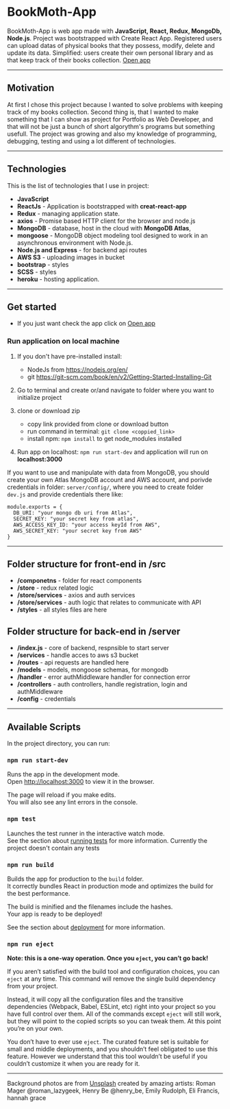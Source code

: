 # BookMoth-App
BookMoth-App is web app made with **JavaScript, React, Redux, MongoDb, Node.js**. Project was bootstrapped with Create React App. Registered users can upload datas of physical books that they possess, modify, delete and update its data. Simplified: users create their own personal library and as that keep track of their books collection. [Open app](https://bookmoth-react.herokuapp.com/)

___

## Motivation
At first I chose this project because I wanted to solve problems with keeping track of my books collection. Second thing is, that I wanted to make something that I can show as project for Portfolio as Web Developer, and that  will not be just a bunch of short algorythm's programs but something usefull. The project was growing and also my knowledge of programming, debugging, testing and using a lot different of technologies.

___

## Technologies
This is the list of technologies that I use in project:

* **JavaScript**
* **ReactJs** - Application is bootstrapped with **creat-react-app**
* **Redux** - managing application state.
* **axios** - Promise based HTTP client for the browser and node.js
* **MongoDB** - database, host in the cloud with **MongoDB Atlas**,
* **mongoose** - MongoDB object modeling tool designed to work in an asynchronous environment with Node.js.
* **Node.js and Express** - for backend api routes
* **AWS S3** - uploading images in bucket
* **bootstrap** - styles
* **SCSS** - styles
* **heroku** - hosting application.

___

## Get started

* If you just want check the app click on [Open app](https://bookmoth-react.herokuapp.com/)

### Run application on local machine

1. If you don't have pre-installed install:

      - NodeJs from https://nodejs.org/en/
      - git https://git-scm.com/book/en/v2/Getting-Started-Installing-Git

2. Go to terminal and create or/and navigate to folder where you want to initialize project<br />

3. clone or download zip

      - copy link provided from clone or download button
      - run command in terminal: `git clone <coppied_link>`
      - install npm: `npm install` to get node_modules installed<br />

4. Run app on localhost: `npm run start-dev` and application will run on **localhost:3000**<br />

If you want to use and manipulate with data from MongoDB, you should create your own Atlas MongoDB account and AWS account, and porivde credentials in folder: `server/config/`, where you need to create folder `dev.js` and provide credentials there like:

```
module.exports = {
  DB_URI: "your mongo db uri from Atlas",
  SECRET_KEY: "your secret key from atlas",
  AWS_ACCESS_KEY_ID: "your access keyId from AWS",
  AWS_SECRET_KEY: "your secret key from AWS"
}
```
---
## Folder structure for front-end in /src

* **/componetns** - folder for react components
* **/store** - redux related logic
* **/store/services** - axios and auth services
* **/store/services** - auth logic that relates to communicate with API
* **/styles** - all styles files are here <br />


## Folder structure for back-end in /server
* **/index.js** - core of backend, respnsible to start server
* **/services** - handle acces to aws s3 bucket
* **/routes** - api requests are handled here
* **/models** - models, mongoose schemas, for mongodb
* **/handler** - error authMiddleware handler for connection error
* **/controllers** - auth controllers, handle registration, login and authMiddleware
* **/config** - credentials
---
## Available Scripts

In the project directory, you can run:

### `npm run start-dev`

Runs the app in the development mode.<br />
Open [http://localhost:3000](http://localhost:3000) to view it in the browser.

The page will reload if you make edits.<br />
You will also see any lint errors in the console.

### `npm test`

Launches the test runner in the interactive watch mode.<br />
See the section about [running tests](https://facebook.github.io/create-react-app/docs/running-tests) for more information. Currently the project doesn't contain any tests

### `npm run build`

Builds the app for production to the `build` folder.<br />
It correctly bundles React in production mode and optimizes the build for the best performance.

The build is minified and the filenames include the hashes.<br />
Your app is ready to be deployed!

See the section about [deployment](https://facebook.github.io/create-react-app/docs/deployment) for more information.

### `npm run eject`

**Note: this is a one-way operation. Once you `eject`, you can’t go back!**

If you aren’t satisfied with the build tool and configuration choices, you can `eject` at any time. This command will remove the single build dependency from your project.

Instead, it will copy all the configuration files and the transitive dependencies (Webpack, Babel, ESLint, etc) right into your project so you have full control over them. All of the commands except `eject` will still work, but they will point to the copied scripts so you can tweak them. At this point you’re on your own.

You don’t have to ever use `eject`. The curated feature set is suitable for small and middle deployments, and you shouldn’t feel obligated to use this feature. However we understand that this tool wouldn’t be useful if you couldn’t customize it when you are ready for it.

---
Background photos are from [Unsplash](https://unsplash.com/s/photos/books) created by amazing artists: Roman Mager @roman_lazygeek, Henry Be
@henry_be, Emily Rudolph, Eli Francis, hannah grace
